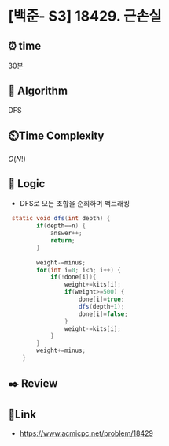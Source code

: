 # [백준- S3] 18429. 근손실
 
## ⏰  **time**
30분

## :pushpin: **Algorithm**
DFS

## ⏲️**Time Complexity**
$O(N!)$

## :round_pushpin: **Logic**
- DFS로 모든 조합을 순회하며 백트래킹
  
```java
 static void dfs(int depth) {
		if(depth==n) {
			answer++;
			return;
		}
		
		weight-=minus;
		for(int i=0; i<n; i++) {
		    if(!done[i]){
		        weight+=kits[i];
    		    if(weight>=500) {
    				done[i]=true;
    				dfs(depth+1);
    				done[i]=false;
    			}    
    			weight-=kits[i];
		    }
		}
		weight+=minus;
	}
```

## :black_nib: **Review**

## 📡**Link**
- https://www.acmicpc.net/problem/18429
